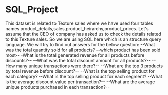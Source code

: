 # SQL_Project

This dataset is related to Texture sales where we have used four tables names product_details,sales,product_heirarchy,product_prices.
Let's assume that the CEO of company has asked us to check the details related to this Texture sales. So we are using SQL here which is an structure query language.
We will try to find out answers for the below question:
--What was the total quantity sold for all products?
--which product has been sold most--
-What is the total generated revenue for all products before discounts?--
--What was the total discount amount for all products?--
--How many unique transactions were there?--
--What are the top 3 products by total revenue before discount?--
--What is the top selling product for each category?
--What is the top selling product for each segment?
--What is the average discount value per transaction?--
--What are the average unique products purchased in each transaction?--


